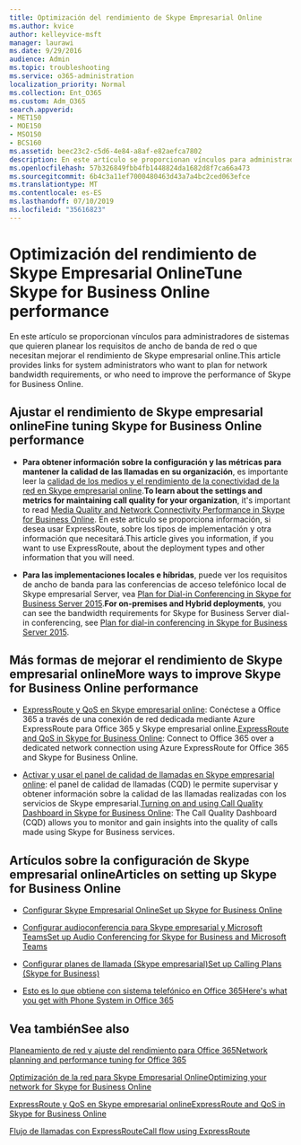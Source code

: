 ```yaml
---
title: Optimización del rendimiento de Skype Empresarial Online
ms.author: kvice
author: kelleyvice-msft
manager: laurawi
ms.date: 9/29/2016
audience: Admin
ms.topic: troubleshooting
ms.service: o365-administration
localization_priority: Normal
ms.collection: Ent_O365
ms.custom: Adm_O365
search.appverid:
- MET150
- MOE150
- MSO150
- BCS160
ms.assetid: beec23c2-c5d6-4e84-a8af-e82aefca7802
description: En este artículo se proporcionan vínculos para administradores de sistemas que quieren planear los requisitos de ancho de banda de red o que necesitan mejorar el rendimiento de Skype empresarial online.
ms.openlocfilehash: 57b326849fbb4fb1448824da1682d8f7ca66a473
ms.sourcegitcommit: 6b4c3a11ef7000480463d43a7a4bc2ced063efce
ms.translationtype: MT
ms.contentlocale: es-ES
ms.lasthandoff: 07/10/2019
ms.locfileid: "35616823"
---
```

# <a name="tune-skype-for-business-online-performance"></a><span data-ttu-id="648cc-103">Optimización del rendimiento de Skype Empresarial Online</span><span class="sxs-lookup"><span data-stu-id="648cc-103">Tune Skype for Business Online performance</span></span>

<span data-ttu-id="648cc-104">En este artículo se proporcionan vínculos para administradores de sistemas que quieren planear los requisitos de ancho de banda de red o que necesitan mejorar el rendimiento de Skype empresarial online.</span><span class="sxs-lookup"><span data-stu-id="648cc-104">This article provides links for system administrators who want to plan for network bandwidth requirements, or who need to improve the performance of Skype for Business Online.</span></span> 
  
## <a name="fine-tuning-skype-for-business-online-performance"></a><span data-ttu-id="648cc-105">Ajustar el rendimiento de Skype empresarial online</span><span class="sxs-lookup"><span data-stu-id="648cc-105">Fine tuning Skype for Business Online performance</span></span>

- <span data-ttu-id="648cc-106">**Para obtener información sobre la configuración y las métricas para mantener la calidad de las llamadas en su organización**, es importante leer la [calidad de los medios y el rendimiento de la conectividad de la red en Skype empresarial online](https://docs.microsoft.com/skypeforbusiness/optimizing-your-network/media-quality-and-network-connectivity-performance).</span><span class="sxs-lookup"><span data-stu-id="648cc-106">**To learn about the settings and metrics for maintaining call quality for your organization**, it's important to read [Media Quality and Network Connectivity Performance in Skype for Business Online](https://docs.microsoft.com/skypeforbusiness/optimizing-your-network/media-quality-and-network-connectivity-performance).</span></span> <span data-ttu-id="648cc-107">En este artículo se proporciona información, si desea usar ExpressRoute, sobre los tipos de implementación y otra información que necesitará.</span><span class="sxs-lookup"><span data-stu-id="648cc-107">This article gives you information, if you want to use ExpressRoute, about the deployment types and other information that you will need.</span></span>
    
- <span data-ttu-id="648cc-108">**Para las implementaciones locales e híbridas**, puede ver los requisitos de ancho de banda para las conferencias de acceso telefónico local de Skype empresarial Server, vea [Plan for Dial-in Conferencing in Skype for Business Server 2015](https://docs.microsoft.com/skypeforbusiness/plan-your-deployment/conferencing/dial-in-conferencing).</span><span class="sxs-lookup"><span data-stu-id="648cc-108">**For on-premises and Hybrid deployments**, you can see the bandwidth requirements for Skype for Business Server dial-in conferencing, see [Plan for dial-in conferencing in Skype for Business Server 2015](https://docs.microsoft.com/skypeforbusiness/plan-your-deployment/conferencing/dial-in-conferencing).</span></span>
    
## <a name="more-ways-to-improve-skype-for-business-online-performance"></a><span data-ttu-id="648cc-109">Más formas de mejorar el rendimiento de Skype empresarial online</span><span class="sxs-lookup"><span data-stu-id="648cc-109">More ways to improve Skype for Business Online performance</span></span>

- <span data-ttu-id="648cc-110">[ExpressRoute y QoS en Skype empresarial online](https://docs.microsoft.com/skypeforbusiness/optimizing-your-network/expressroute-and-qos-in-skype-for-business-online): Conéctese a Office 365 a través de una conexión de red dedicada mediante Azure ExpressRoute para Office 365 y Skype empresarial online.</span><span class="sxs-lookup"><span data-stu-id="648cc-110">[ExpressRoute and QoS in Skype for Business Online](https://docs.microsoft.com/skypeforbusiness/optimizing-your-network/expressroute-and-qos-in-skype-for-business-online): Connect to Office 365 over a dedicated network connection using Azure ExpressRoute for Office 365 and Skype for Business Online.</span></span> 
    
- <span data-ttu-id="648cc-111">[Activar y usar el panel de calidad de llamadas en Skype empresarial online](https://docs.microsoft.com/SkypeForBusiness/using-call-quality-in-your-organization/turning-on-and-using-call-quality-dashboard): el panel de calidad de llamadas (CQD) le permite supervisar y obtener información sobre la calidad de las llamadas realizadas con los servicios de Skype empresarial.</span><span class="sxs-lookup"><span data-stu-id="648cc-111">[Turning on and using Call Quality Dashboard in Skype for Business Online](https://docs.microsoft.com/SkypeForBusiness/using-call-quality-in-your-organization/turning-on-and-using-call-quality-dashboard): The Call Quality Dashboard (CQD) allows you to monitor and gain insights into the quality of calls made using Skype for Business services.</span></span> 
    
## <a name="articles-on-setting-up-skype-for-business-online"></a><span data-ttu-id="648cc-112">Artículos sobre la configuración de Skype empresarial online</span><span class="sxs-lookup"><span data-stu-id="648cc-112">Articles on setting up Skype for Business Online</span></span>

- [<span data-ttu-id="648cc-113">Configurar Skype Empresarial Online</span><span class="sxs-lookup"><span data-stu-id="648cc-113">Set up Skype for Business Online</span></span>](https://docs.microsoft.com/skypeforbusiness/set-up-skype-for-business-online/set-up-skype-for-business-online)
    
- [<span data-ttu-id="648cc-114">Configurar audioconferencia para Skype empresarial y Microsoft Teams</span><span class="sxs-lookup"><span data-stu-id="648cc-114">Set up Audio Conferencing for Skype for Business and Microsoft Teams</span></span>](https://docs.microsoft.com/skypeforbusiness/audio-conferencing-in-office-365/set-up-audio-conferencing)
    
- [<span data-ttu-id="648cc-115">Configurar planes de llamada (Skype empresarial)</span><span class="sxs-lookup"><span data-stu-id="648cc-115">Set up Calling Plans (Skype for Business)</span></span>](https://docs.microsoft.com/SkypeForBusiness/what-are-calling-plans-in-office-365/set-up-calling-plans)
    
- [<span data-ttu-id="648cc-116">Esto es lo que obtiene con sistema telefónico en Office 365</span><span class="sxs-lookup"><span data-stu-id="648cc-116">Here's what you get with Phone System in Office 365</span></span>](https://docs.microsoft.com/skypeforbusiness/what-is-phone-system-in-office-365/here-s-what-you-get-with-phone-system)
    
## <a name="see-also"></a><span data-ttu-id="648cc-117">Vea también</span><span class="sxs-lookup"><span data-stu-id="648cc-117">See also</span></span>

[<span data-ttu-id="648cc-118">Planeamiento de red y ajuste del rendimiento para Office 365</span><span class="sxs-lookup"><span data-stu-id="648cc-118">Network planning and performance tuning for Office 365</span></span>](network-planning-and-performance.md)
  
[<span data-ttu-id="648cc-119">Optimización de la red para Skype Empresarial Online</span><span class="sxs-lookup"><span data-stu-id="648cc-119">Optimizing your network for Skype for Business Online</span></span>](https://docs.microsoft.com/skypeforbusiness/optimizing-your-network/optimizing-your-network)
  
[<span data-ttu-id="648cc-120">ExpressRoute y QoS en Skype empresarial online</span><span class="sxs-lookup"><span data-stu-id="648cc-120">ExpressRoute and QoS in Skype for Business Online</span></span>](https://docs.microsoft.com/skypeforbusiness/optimizing-your-network/expressroute-and-qos-in-skype-for-business-online)
  
[<span data-ttu-id="648cc-121">Flujo de llamadas con ExpressRoute</span><span class="sxs-lookup"><span data-stu-id="648cc-121">Call flow using ExpressRoute</span></span>](https://docs.microsoft.com/skypeforbusiness/optimizing-your-network/call-flow-using-expressroute)

